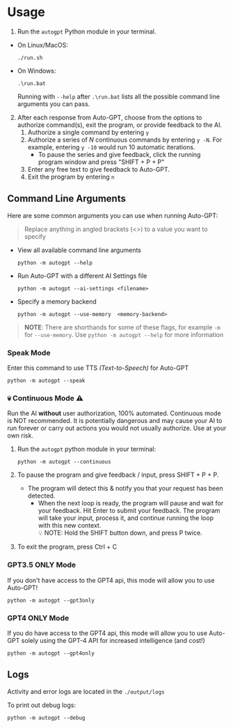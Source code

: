# Usage

1. Run the `autogpt` Python module in your terminal.
* On Linux/MacOS:
   ```   
   ./run.sh
   ```
* On Windows:
   ```   
   .\run.bat
   ```
   Running with `--help` after `.\run.bat` lists all the possible command line arguments you can pass.

2. After each response from Auto-GPT, choose from the options to authorize command(s),
exit the program, or provide feedback to the AI.
   1. Authorize a single command by entering `y`
   2. Authorize a series of _N_ continuous commands by entering `y -N`. For example, entering `y -10` would run 10 automatic iterations.
      - To pause the series and give feedback, click the running program window and press "SHIFT + P + P"
   3. Enter any free text to give feedback to Auto-GPT.
   4. Exit the program by entering `n`


## Command Line Arguments
Here are some common arguments you can use when running Auto-GPT:
> Replace anything in angled brackets (<>) to a value you want to specify

* View all available command line arguments
    ```    
    python -m autogpt --help
    ```
* Run Auto-GPT with a different AI Settings file
    ```    
    python -m autogpt --ai-settings <filename>
    ```
* Specify a memory backend
    ```    
    python -m autogpt --use-memory  <memory-backend>
    ```

> **NOTE**: There are shorthands for some of these flags, for example `-m` for `--use-memory`. Use `python -m autogpt --help` for more information

### Speak Mode 

Enter this command to use TTS _(Text-to-Speech)_ for Auto-GPT

```
python -m autogpt --speak
```

### 💀 Continuous Mode ⚠️

Run the AI **without** user authorization, 100% automated.
Continuous mode is NOT recommended.
It is potentially dangerous and may cause your AI to run forever or carry out actions you would not usually authorize.
Use at your own risk.

1. Run the `autogpt` python module in your terminal:

    ```    
    python -m autogpt --continuous
    ```

2. To pause the program and give feedback / input, press SHIFT + P + P. 
   - The program will detect this & notify you that your request has been detected.
     - When the next loop is ready, the program will pause and wait for your feedback. Hit Enter to submit your feedback. The program will take your input, process it, and continue running the loop with this new context. <br> 💡 NOTE: Hold the SHIFT button down, and press P twice.
   
3. To exit the program, press Ctrl + C

### GPT3.5 ONLY Mode

If you don't have access to the GPT4 api, this mode will allow you to use Auto-GPT!

``` shell
python -m autogpt --gpt3only
```

### GPT4 ONLY Mode

If you do have access to the GPT4 api, this mode will allow you to use Auto-GPT solely using the GPT-4 API for increased intelligence (and cost!)

``` shell
python -m autogpt --gpt4only
```

## Logs

Activity and error logs are located in the `./output/logs`

To print out debug logs:

``` shell
python -m autogpt --debug
```
